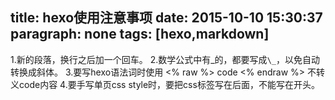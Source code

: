 title: hexo使用注意事项
date: 2015-10-10 15:30:37
paragraph: none
tags: [hexo,markdown]
---
1.新的段落，换行之后加一个回车。
2.数学公式中有\_的，都要写成`\_`，以免自动转换成斜体。
3.要写hexo语法词时使用 
<% raw %>
code 
<% endraw %>
不转义code内容
4.要手写单页css style时，要把css标签写在后面，不能写在开头。
